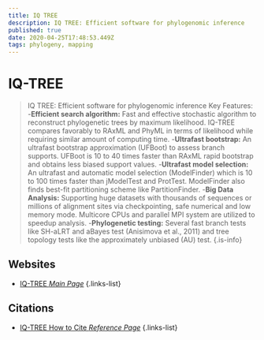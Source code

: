 ```yaml
---
title: IQ TREE
description: IQ TREE: Efficient software for phylogenomic inference
published: true
date: 2020-04-25T17:48:53.449Z
tags: phylogeny, mapping
---
```


# IQ-TREE

> IQ TREE: Efficient software for phylogenomic inference
Key Features:
-**Efficient search algorithm:** Fast and effective stochastic algorithm to reconstruct phylogenetic trees by maximum likelihood. IQ-TREE compares favorably to RAxML and PhyML in terms of likelihood while requiring similar amount of computing time.
-**Ultrafast bootstrap:** An ultrafast bootstrap approximation (UFBoot) to assess branch supports. UFBoot is 10 to 40 times faster than RAxML rapid bootstrap and obtains less biased support values.
-**Ultrafast model selection:** An ultrafast and automatic model selection (ModelFinder) which is 10 to 100 times faster than jModelTest and ProtTest. ModelFinder also finds best-fit partitioning scheme like PartitionFinder.
-**Big Data Analysis:** Supporting huge datasets with thousands of sequences or millions of alignment sites via checkpointing, safe numerical and low memory mode. Multicore CPUs and parallel MPI system are utilized to speedup analysis.
-**Phylogenetic testing:** Several fast branch tests like SH-aLRT and aBayes test (Anisimova et al., 2011) and tree topology tests like the approximately unbiased (AU) test. 
{.is-info}



## Websites

- [IQ-TREE *Main Page*](http://www.iqtree.org/)
{.links-list}

## Citations

- [IQ-TREE How to Cite *Reference Page*](http://www.iqtree.org/doc/Home#how-to-cite-iq-tree)
{.links-list}

